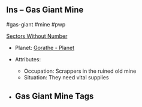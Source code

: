 ## Ins &ndash; Gas Giant Mine

#gas-giant #mine #pwp

[Sectors Without Number](https://sectorswithoutnumber.com/sector/bfDcBzTtgpeyLUfwzjio/gasGiantMine/mIUJToVKaL0UrsvFDhD2)

- Planet: [Gorathe - Planet](../../../Gaming/StarsWithoutNumber/PiratesWithoutPlunder/Gorathe%20-%20Planet.md)

- Attributes:
   -   Occupation: Scrappers in the ruined old mine
   -   Situation: They need vital supplies

- Gas Giant Mine Tags
	-  
